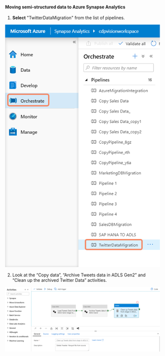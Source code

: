 #### Moving semi-structured data to Azure Synapse Analytics

1. **Select** "TwitterDataMigration" from the list of pipelines.

![](media/2020-04-10_16-56-21.png)

2. Look at the “Copy data”, “Archive Tweets data in ADLS Gen2” and “Clean up the archived Twitter Data” activities. 

![](media/2020-04-10_16-57-19.png)